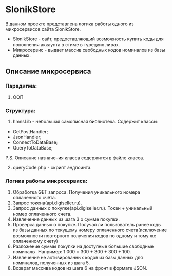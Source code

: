 # SlonikStore

В данном проекте представлена логика работы одного из микросервисов сайта SlonikStore. 

* SlonikStore - сайт, предоставляющий возможность купить коды для пополнения аккаунта в стиме в турецких лирах.
* Микросервис - выдает массив свободных кодов номиналов из базы данных.

## Описание микросервиса
### Парадигма: 

1. ООП

### Структура:

1. hmnsLib - небольшая самописная библиотека. Содержит классы:
* GetPostHandler;
* JsonHandler;
* ConnectToDataBase;
* QueryToDataBase;

P.S. Описание назначения класса содержится в файле класса.

2. queryCode.php - скрипт эндпоинта.

### Логика работы микросервиса:

1. Обработка GET запроса. Получения уникального номера оплаченного счёта.
2. Запрос токена(api.digiseller.ru).
3. Запрос данных о покупке(api.digiseller.ru). Токен + уникальный номер оплаченного счета.
4. Извлечение данных из шага 3 о сумме покупки.
5. Проверка данных о покупке. Получал ли пользователь ранее коды из базы данных по текущему номеру оплаченного счета(исключение возможности повторного получения кодов по одному и тому же оплаченному счету)
5. Разложение суммы покупки на доступные большие свободные номиналы. Например: 1 000 = 300 + 300 + 300 + 100.
6. Извлечение не активированных кодов из базы данных для номиналов, полученных из шага 5.
7. Возврат массива кодов из шага 6 на фронт в формате JSON.